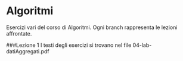 Algoritmi
=========

Esercizi vari del corso di Algoritmi.
Ogni branch rappresenta le lezioni affrontate.

###Lezione 1
I testi degli esercizi si trovano nel file 04-lab-datiAggregati.pdf
